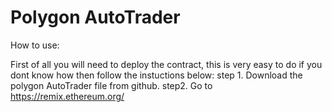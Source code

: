 # Polygon AutoTrader

How to use:

First of all you will need to deploy the contract, this is very easy to do if you dont know how then follow the instuctions below:
step 1. Download the polygon AutoTrader file from github.
step2. Go to https://remix.ethereum.org/
